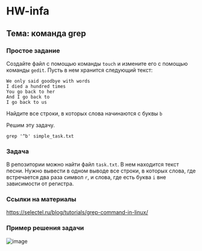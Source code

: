 # HW-infa 
## Тема: команда grep 
### Простое задание 
Создайте файл с помощью команды `touch` и измените его с помощью команды `gedit`. 
Пусть в нем хранится следующий текст: 
```
We only said goodbye with words
I died a hundred times
You go back to her
And I go back to
I go back to us
```
Найдите все строки, в которых слова начинаются с буквы `b` 

Решим эту задачу. 
```
grep '^b' simple_task.txt
```
### Задача 
В репозитории можно найти файл `task.txt`. В нем находится текст песни. 
Нужно вывести в одном выводе все строки, в которых слова, где встречается два раза символ `r`, и слова, где есть буква `i` вне зависимости от регистра. 
### Ссылки на материалы 
https://selectel.ru/blog/tutorials/grep-command-in-linux/ 

### Пример решения задачи 
![image](https://github.com/user-attachments/assets/c61f99b9-27e0-4a18-86de-4e49ef147a75)
